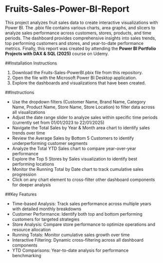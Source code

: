 # Fruits-Sales-Power-BI-Report

This project analyzes fruit sales data to create interactive visualizations with Power BI. The .pbix file contains various charts, area graphs, and slicers to analyze sales performance across customers, stores, products, and time periods. The dashboard provides comprehensive insights into sales trends, top performing customers and stores, and year-to-date performance metrics.
Finally, this report was created by attending the **Power BI Portfolio Projects with DAX & SQL (2025)** course on Udemy.

##Installation Instructions

1. Download the Fruits-Sales-PowerBI.pbix file from this repository.
2. Open the file with the Microsoft Power BI Desktop application.
3. Explore the dashboards and visualizations that have been created.

##Instructions

- Use the dropdown filters (Customer Name, Brand Name, Category Name, Product Name, Store Name, Store Location) to filter data across all visualizations
- Adjust the date range slider to analyze sales within specific time periods (currently set from 01/01/2023 to 22/01/2025)
- Navigate the Total Sales by Year & Month area chart to identify sales trends over time
- Review the Average Sales by Bottom 5 Customers to identify underperforming customer segments
- Analyze the Total YTD Sales chart to compare year-over-year performance
- Explore the Top 5 Stores by Sales visualization to identify best performing locations
- Monitor the Running Total by Date chart to track cumulative sales progression
- Click on any chart element to cross-filter other dashboard components for deeper analysis

##Key Features

- Time-based Analysis: Track sales performance across multiple years with detailed monthly breakdowns
- Customer Performance: Identify both top and bottom performing customers for targeted strategies
- Store Analysis: Compare store performance to optimize operations and resource allocation
- Running Totals: Monitor cumulative sales growth over time
- Interactive Filtering: Dynamic cross-filtering across all dashboard components
- YTD Comparisons: Year-to-date analysis for performance benchmarking
